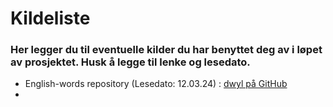 # Kildeliste

### Her legger du til eventuelle kilder du har benyttet deg av i løpet av prosjektet. Husk å legge til lenke og lesedato.

- English-words repository (Lesedato: 12.03.24) : [dwyl på GitHub](https://github.com/dwyl/english-words)
-
